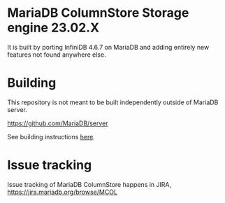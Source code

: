 # MariaDB ColumnStore Storage engine 23.02.X

It is built by porting InfiniDB 4.6.7 on MariaDB and adding entirely 
new features not found anywhere else.

# Building

This repository is not meant to be built independently outside of MariaDB server. 

  https://github.com/MariaDB/server

See building instructions [here](BUILD.md).

# Issue tracking

Issue tracking of MariaDB ColumnStore happens in JIRA, https://jira.mariadb.org/browse/MCOL
